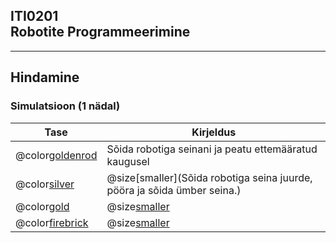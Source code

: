 ## ITI0201<br />Robotite Programmeerimine

---

## Hindamine
### Simulatsioon (1 nädal)

Tase | Kirjeldus
-----|----------
@color[goldenrod](Pronks) | Sõida robotiga seinani ja peatu ettemääratud kaugusel
@color[silver](Hõbe) | @size[smaller](Sõida robotiga seina juurde, pööra ja sõida ümber seina.)
@color[gold](Kuld) | @size[smaller](-)
@color[firebrick](Eliit) | @size[smaller](-)
